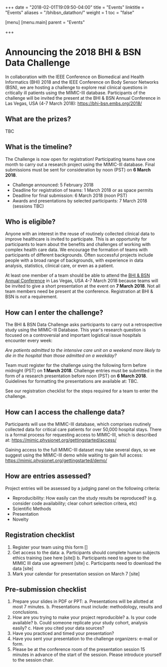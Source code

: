 +++
date = "2018-02-01T19:09:50-04:00"
title = "Events"
linktitle = "Events"
aliases = "/bhibsn_datathon/"
weight = 1
toc = "false"

[menu]
  [menu.main]
    parent = "Events"

+++

# Announcing the 2018 BHI & BSN Data Challenge

In collaboration with the IEEE Conference on Biomedical and Health Informatics (BHI) 2018 and the IEEE Conference on Body Sensor Networks (BSN), we are hosting a challenge to explore real clinical questions in critically ill patients using the MIMIC-III database. Participants of the challenge will be invited the present at the BHI & BSN Annual Conference in Las Vegas, USA (4-7 March 2018): https://bhi-bsn.embs.org/2018/

## What are the prizes?

TBC

## What is the timeline?

The Challenge is now open for registration! Participating teams have one month to carry out a research project using the MIMIC-III database. Final submissions must be sent for consideration by noon (PST) on **6 March 2018**.

- Challenge announced: 5 February 2018
- Deadline for registration of teams: 1 March 2018 or as space permits
- Deadline for final submission: 6 March 2018 (noon PST)
- Awards and presentations by selected participants: 7 March 2018 (sessions TBC)

## Who is eligible?

Anyone with an interest in the reuse of routinely collected clinical data to improve healthcare is invited to participate. This is an opportunity for participants to learn about the benefits and challenges of working with complex health care data.  We encourage the formation of teams with participants of different backgrounds. Often successful projects include people with a broad range of backgrounds, with experience in data analysis, statistics, clinical care, or even as a patient.

At least one member of a team should be able to attend the [BHI & BSN Annual Conference](https://bhi-bsn.embs.org/2018/) in Las Vegas, USA 4-7 March 2018 because teams will be invited to give a short presentation at the event on **7 March 2018**.  Not all team members need be present at the conference. Registration at BHI & BSN is _not_ a requirement.

## How can I enter the challenge?

The BHI & BSN Data Challenge asks participants to carry out a retrospective study using the MIMIC-III Database. This year's research question is focused on a controversial and important logistical issue hospitals encounter every week:

_Are patients admitted to the intensive care unit on a weekend more likely to die in the hospital than those admitted on a weekday?_

Team must register for the challenge using the following form before midnight (PST) on **1 March 2018**. Challenge entries must be submitted in the form of a research presentation before noon (PST) on **6 March 2018**. Guidelines for formatting the presentations are available at: TBC.

<!-- Explain why we have selected this challenge. Aim is to introduce people to working with MIMIC-III; interested in seeing diversity approaches to look at similar question; seek to reinforce good practice in retrospective research. -->

See our registration checklist for the steps required for a team to enter the challenge.


## How can I access the challenge data?

Participants will use the MIMIC-III database, which comprises routinely collected data for critical care patients for over 50,000 hospital stays. There is a formal process for requesting access to MIMIC-III, which is described at: https://mimic.physionet.org/gettingstarted/access/

Gaining access to the full MIMIC-III dataset may take several days, so we suggest using the MIMIC-III demo while waiting to gain full access: https://mimic.physionet.org/gettingstarted/demo/

## How are entries assessed?

Project entries will be assessed by a judging panel on the following criteria:

- Reproducibility: How easily can the study results be reproduced? (e.g. consider code availability; clear cohort selection critera, etc)
- Scientific Methods
- Presentation
- Novelty


## Registration checklist

1. Register your team using this form []
2. Get access to the data:
       a. Participants should complete human subjects ethics training (see here [site])
       b. Participants need to agree to the MIMIC III data use agreement [site]
       c. Participants need to download the data  [site]
3. Mark your calendar for presentation session on March 7 [site]

## Pre-submission checklist

1. Prepare your slides in PDF or PPT:
   a. Presentations will be allotted at most 7 minutes.
   b. Presentations must include: methodology, results and conclusions.
2. How are you trying to make your project reproducible?
   a. Is your code available?
   b. Could someone replicate your study cohort, analysis easily?
   c. Have you cited your data sources?
3. Have you practiced and timed your presentation?
4. Have you sent your presentation to the challenge organizers: e-mail or form.
5. Please be at the conference room of the presentation session 15 minutes in advance of the start of the session.  Please introduce yourself to the session chair.



